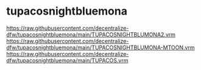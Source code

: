 # tupacosnightbluemona
https://raw.githubusercontent.com/decentralize-dfw/tupacosnightbluemona/main/TUPACOSNIGHTBLUMONA2.vrm
https://raw.githubusercontent.com/decentralize-dfw/tupacosnightbluemona/main/TUPACOSNIGHTBLUMONA-MTOON.vrm
https://raw.githubusercontent.com/decentralize-dfw/tupacosnightbluemona/main/TUPACOS.vrm


